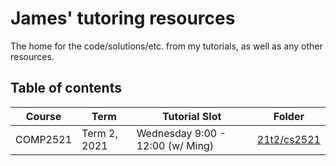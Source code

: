 # James' tutoring resources
The home for the code/solutions/etc. from my tutorials, as well as any other resources.

## Table of contents
|Course|Term|Tutorial Slot|Folder|
|------|----|-------------|------|
|COMP2521|Term 2, 2021|Wednesday 9:00 - 12:00 (w/ Ming)|[21t2/cs2521](https://github.com/jedavidson/tutoring/tree/master/21t2/cs2521)|

<!-- TODO: Add some useful links for material -->
